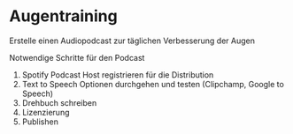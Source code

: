 # Augentraining
Erstelle einen Audiopodcast zur täglichen Verbesserung der Augen

Notwendige Schritte für den Podcast

1. Spotify Podcast Host registrieren für die Distribution
2. Text to Speech Optionen durchgehen und testen (Clipchamp, Google to Speech)
3. Drehbuch schreiben
4. Lizenzierung
5. Publishen


